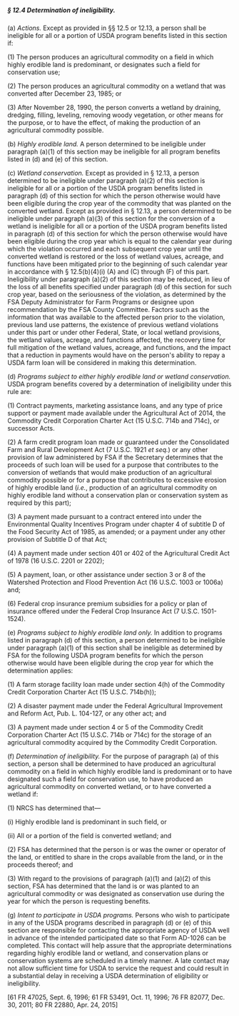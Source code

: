 ##### § 12.4 Determination of ineligibility. #####

(a) *Actions.* Except as provided in §§ 12.5 or 12.13, a person shall be ineligible for all or a portion of USDA program benefits listed in this section if:

(1) The person produces an agricultural commodity on a field in which highly erodible land is predominant, or designates such a field for conservation use;

(2) The person produces an agricultural commodity on a wetland that was converted after December 23, 1985; or

(3) After November 28, 1990, the person converts a wetland by draining, dredging, filling, leveling, removing woody vegetation, or other means for the purpose, or to have the effect, of making the production of an agricultural commodity possible.

(b) *Highly erodible land.* A person determined to be ineligible under paragraph (a)(1) of this section may be ineligible for all program benefits listed in (d) and (e) of this section.

(c) *Wetland conservation.* Except as provided in § 12.13, a person determined to be ineligible under paragraph (a)(2) of this section is ineligible for all or a portion of the USDA program benefits listed in paragraph (d) of this section for which the person otherwise would have been eligible during the crop year of the commodity that was planted on the converted wetland. Except as provided in § 12.13, a person determined to be ineligible under paragraph (a)(3) of this section for the conversion of a wetland is ineligible for all or a portion of the USDA program benefits listed in paragraph (d) of this section for which the person otherwise would have been eligible during the crop year which is equal to the calendar year during which the violation occurred and each subsequent crop year until the converted wetland is restored or the loss of wetland values, acreage, and functions have been mitigated prior to the beginning of such calendar year in accordance with § 12.5(b)(4)(i) (A) and (C) through (F) of this part. Ineligibility under paragraph (a)(2) of this section may be reduced, in lieu of the loss of all benefits specified under paragraph (d) of this section for such crop year, based on the seriousness of the violation, as determined by the FSA Deputy Administrator for Farm Programs or designee upon recommendation by the FSA County Committee. Factors such as the information that was available to the affected person prior to the violation, previous land use patterns, the existence of previous wetland violations under this part or under other Federal, State, or local wetland provisions, the wetland values, acreage, and functions affected, the recovery time for full mitigation of the wetland values, acreage, and functions, and the impact that a reduction in payments would have on the person's ability to repay a USDA farm loan will be considered in making this determination.

(d) *Programs subject to either highly erodible land or wetland conservation.* USDA program benefits covered by a determination of ineligibility under this rule are:

(1) Contract payments, marketing assistance loans, and any type of price support or payment made available under the Agricultural Act of 2014, the Commodity Credit Corporation Charter Act (15 U.S.C. 714b and 714c), or successor Acts.

(2) A farm credit program loan made or guaranteed under the Consolidated Farm and Rural Development Act (7 U.S.C. 1921 *et seq.*) or any other provision of law administered by FSA if the Secretary determines that the proceeds of such loan will be used for a purpose that contributes to the conversion of wetlands that would make production of an agricultural commodity possible or for a purpose that contributes to excessive erosion of highly erodible land (*i.e.*, production of an agricultural commodity on highly erodible land without a conservation plan or conservation system as required by this part);

(3) A payment made pursuant to a contract entered into under the Environmental Quality Incentives Program under chapter 4 of subtitle D of the Food Security Act of 1985, as amended; or a payment under any other provision of Subtitle D of that Act;

(4) A payment made under section 401 or 402 of the Agricultural Credit Act of 1978 (16 U.S.C. 2201 or 2202);

(5) A payment, loan, or other assistance under section 3 or 8 of the Watershed Protection and Flood Prevention Act (16 U.S.C. 1003 or 1006a) and;

(6) Federal crop insurance premium subsidies for a policy or plan of insurance offered under the Federal Crop Insurance Act (7 U.S.C. 1501-1524).

(e) *Programs subject to highly erodible land only.* In addition to programs listed in paragraph (d) of this section, a person determined to be ineligible under paragraph (a)(1) of this section shall be ineligible as determined by FSA for the following USDA program benefits for which the person otherwise would have been eligible during the crop year for which the determination applies:

(1) A farm storage facility loan made under section 4(h) of the Commodity Credit Corporation Charter Act (15 U.S.C. 714b(h));

(2) A disaster payment made under the Federal Agricultural Improvement and Reform Act, Pub. L. 104-127, or any other act; and

(3) A payment made under section 4 or 5 of the Commodity Credit Corporation Charter Act (15 U.S.C. 714b or 714c) for the storage of an agricultural commodity acquired by the Commodity Credit Corporation.

(f) *Determination of ineligibility.* For the purpose of paragraph (a) of this section, a person shall be determined to have produced an agricultural commodity on a field in which highly erodible land is predominant or to have designated such a field for conservation use, to have produced an agricultural commodity on converted wetland, or to have converted a wetland if:

(1) NRCS has determined that—

(i) Highly erodible land is predominant in such field, or

(ii) All or a portion of the field is converted wetland; and

(2) FSA has determined that the person is or was the owner or operator of the land, or entitled to share in the crops available from the land, or in the proceeds thereof; and

(3) With regard to the provisions of paragraph (a)(1) and (a)(2) of this section, FSA has determined that the land is or was planted to an agricultural commodity or was designated as conservation use during the year for which the person is requesting benefits.

(g) *Intent to participate in USDA programs.* Persons who wish to participate in any of the USDA programs described in paragraph (d) or (e) of this section are responsible for contacting the appropriate agency of USDA well in advance of the intended participated date so that Form AD-1026 can be completed. This contact will help assure that the appropriate determinations regarding highly erodible land or wetland, and conservation plans or conservation systems are scheduled in a timely manner. A late contact may not allow sufficient time for USDA to service the request and could result in a substantial delay in receiving a USDA determination of eligibility or ineligibility.

[61 FR 47025, Sept. 6, 1996; 61 FR 53491, Oct. 11, 1996; 76 FR 82077, Dec. 30, 2011; 80 FR 22880, Apr. 24, 2015]